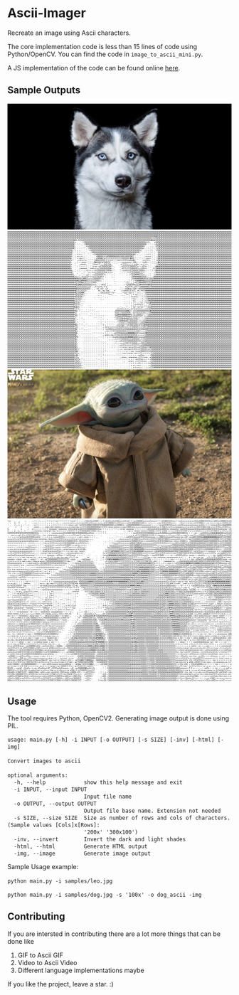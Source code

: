 # Ascii-Imager
Recreate an image using Ascii characters.

The core implementation code is less than 15 lines of code using Python/OpenCV. You can find the code in `image_to_ascii_mini.py`.

A JS implementation of the code can be found online [here](https://batman-nair.github.io/ASCII-Imager/).

## Sample Outputs

<p align="center">
	<img src="samples/dog.jpg" alt="Dog original">
	<img src="samples/dog_ascii.png" alt="Dog ascii">
	<img src="samples/baby_yoda.jpeg" alt="Baby Yoda original">
	<img src="samples/baby_yoda_ascii.png" alt="Baby Yoda ascii">
</p>

## Usage
The tool requires Python, OpenCV2. Generating image output is done using PIL.

```
usage: main.py [-h] -i INPUT [-o OUTPUT] [-s SIZE] [-inv] [-html] [-img]

Convert images to ascii

optional arguments:
  -h, --help            show this help message and exit
  -i INPUT, --input INPUT
                        Input file name
  -o OUTPUT, --output OUTPUT
                        Output file base name. Extension not needed
  -s SIZE, --size SIZE  Size as number of rows and cols of characters. (Sample values [Cols]x[Rows]:
                        '200x' '300x100')
  -inv, --invert        Invert the dark and light shades
  -html, --html         Generate HTML output
  -img, --image         Generate image output

```

Sample Usage example:

`python main.py -i samples/leo.jpg`

`python main.py -i samples/dog.jpg -s '100x' -o dog_ascii -img`


## Contributing

If you are intersted in contributing there are a lot more things that can be done like
1. GIF to Ascii GIF
2. Video to Ascii Video
3. Different language implementations maybe


If you like the project, leave a star. :)
